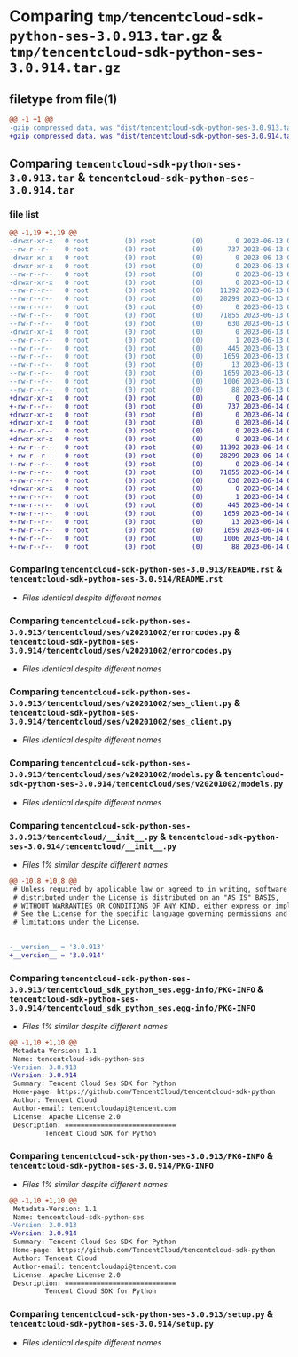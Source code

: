 # Comparing `tmp/tencentcloud-sdk-python-ses-3.0.913.tar.gz` & `tmp/tencentcloud-sdk-python-ses-3.0.914.tar.gz`

## filetype from file(1)

```diff
@@ -1 +1 @@
-gzip compressed data, was "dist/tencentcloud-sdk-python-ses-3.0.913.tar", last modified: Tue Jun 13 02:23:36 2023, max compression
+gzip compressed data, was "dist/tencentcloud-sdk-python-ses-3.0.914.tar", last modified: Wed Jun 14 00:32:46 2023, max compression
```

## Comparing `tencentcloud-sdk-python-ses-3.0.913.tar` & `tencentcloud-sdk-python-ses-3.0.914.tar`

### file list

```diff
@@ -1,19 +1,19 @@
-drwxr-xr-x   0 root         (0) root         (0)        0 2023-06-13 02:23:36.000000 tencentcloud-sdk-python-ses-3.0.913/
--rw-r--r--   0 root         (0) root         (0)      737 2023-06-13 02:23:36.000000 tencentcloud-sdk-python-ses-3.0.913/README.rst
-drwxr-xr-x   0 root         (0) root         (0)        0 2023-06-13 02:23:36.000000 tencentcloud-sdk-python-ses-3.0.913/tencentcloud/
-drwxr-xr-x   0 root         (0) root         (0)        0 2023-06-13 02:23:36.000000 tencentcloud-sdk-python-ses-3.0.913/tencentcloud/ses/
--rw-r--r--   0 root         (0) root         (0)        0 2023-06-13 02:23:36.000000 tencentcloud-sdk-python-ses-3.0.913/tencentcloud/ses/__init__.py
-drwxr-xr-x   0 root         (0) root         (0)        0 2023-06-13 02:23:36.000000 tencentcloud-sdk-python-ses-3.0.913/tencentcloud/ses/v20201002/
--rw-r--r--   0 root         (0) root         (0)    11392 2023-06-13 02:23:36.000000 tencentcloud-sdk-python-ses-3.0.913/tencentcloud/ses/v20201002/errorcodes.py
--rw-r--r--   0 root         (0) root         (0)    28299 2023-06-13 02:23:36.000000 tencentcloud-sdk-python-ses-3.0.913/tencentcloud/ses/v20201002/ses_client.py
--rw-r--r--   0 root         (0) root         (0)        0 2023-06-13 02:23:36.000000 tencentcloud-sdk-python-ses-3.0.913/tencentcloud/ses/v20201002/__init__.py
--rw-r--r--   0 root         (0) root         (0)    71855 2023-06-13 02:23:36.000000 tencentcloud-sdk-python-ses-3.0.913/tencentcloud/ses/v20201002/models.py
--rw-r--r--   0 root         (0) root         (0)      630 2023-06-13 02:23:36.000000 tencentcloud-sdk-python-ses-3.0.913/tencentcloud/__init__.py
-drwxr-xr-x   0 root         (0) root         (0)        0 2023-06-13 02:23:36.000000 tencentcloud-sdk-python-ses-3.0.913/tencentcloud_sdk_python_ses.egg-info/
--rw-r--r--   0 root         (0) root         (0)        1 2023-06-13 02:23:36.000000 tencentcloud-sdk-python-ses-3.0.913/tencentcloud_sdk_python_ses.egg-info/dependency_links.txt
--rw-r--r--   0 root         (0) root         (0)      445 2023-06-13 02:23:36.000000 tencentcloud-sdk-python-ses-3.0.913/tencentcloud_sdk_python_ses.egg-info/SOURCES.txt
--rw-r--r--   0 root         (0) root         (0)     1659 2023-06-13 02:23:36.000000 tencentcloud-sdk-python-ses-3.0.913/tencentcloud_sdk_python_ses.egg-info/PKG-INFO
--rw-r--r--   0 root         (0) root         (0)       13 2023-06-13 02:23:36.000000 tencentcloud-sdk-python-ses-3.0.913/tencentcloud_sdk_python_ses.egg-info/top_level.txt
--rw-r--r--   0 root         (0) root         (0)     1659 2023-06-13 02:23:36.000000 tencentcloud-sdk-python-ses-3.0.913/PKG-INFO
--rw-r--r--   0 root         (0) root         (0)     1006 2023-06-13 02:23:36.000000 tencentcloud-sdk-python-ses-3.0.913/setup.py
--rw-r--r--   0 root         (0) root         (0)       88 2023-06-13 02:23:36.000000 tencentcloud-sdk-python-ses-3.0.913/setup.cfg
+drwxr-xr-x   0 root         (0) root         (0)        0 2023-06-14 00:32:46.000000 tencentcloud-sdk-python-ses-3.0.914/
+-rw-r--r--   0 root         (0) root         (0)      737 2023-06-14 00:32:46.000000 tencentcloud-sdk-python-ses-3.0.914/README.rst
+drwxr-xr-x   0 root         (0) root         (0)        0 2023-06-14 00:32:46.000000 tencentcloud-sdk-python-ses-3.0.914/tencentcloud/
+drwxr-xr-x   0 root         (0) root         (0)        0 2023-06-14 00:32:46.000000 tencentcloud-sdk-python-ses-3.0.914/tencentcloud/ses/
+-rw-r--r--   0 root         (0) root         (0)        0 2023-06-14 00:32:46.000000 tencentcloud-sdk-python-ses-3.0.914/tencentcloud/ses/__init__.py
+drwxr-xr-x   0 root         (0) root         (0)        0 2023-06-14 00:32:46.000000 tencentcloud-sdk-python-ses-3.0.914/tencentcloud/ses/v20201002/
+-rw-r--r--   0 root         (0) root         (0)    11392 2023-06-14 00:32:46.000000 tencentcloud-sdk-python-ses-3.0.914/tencentcloud/ses/v20201002/errorcodes.py
+-rw-r--r--   0 root         (0) root         (0)    28299 2023-06-14 00:32:46.000000 tencentcloud-sdk-python-ses-3.0.914/tencentcloud/ses/v20201002/ses_client.py
+-rw-r--r--   0 root         (0) root         (0)        0 2023-06-14 00:32:46.000000 tencentcloud-sdk-python-ses-3.0.914/tencentcloud/ses/v20201002/__init__.py
+-rw-r--r--   0 root         (0) root         (0)    71855 2023-06-14 00:32:46.000000 tencentcloud-sdk-python-ses-3.0.914/tencentcloud/ses/v20201002/models.py
+-rw-r--r--   0 root         (0) root         (0)      630 2023-06-14 00:32:46.000000 tencentcloud-sdk-python-ses-3.0.914/tencentcloud/__init__.py
+drwxr-xr-x   0 root         (0) root         (0)        0 2023-06-14 00:32:46.000000 tencentcloud-sdk-python-ses-3.0.914/tencentcloud_sdk_python_ses.egg-info/
+-rw-r--r--   0 root         (0) root         (0)        1 2023-06-14 00:32:46.000000 tencentcloud-sdk-python-ses-3.0.914/tencentcloud_sdk_python_ses.egg-info/dependency_links.txt
+-rw-r--r--   0 root         (0) root         (0)      445 2023-06-14 00:32:46.000000 tencentcloud-sdk-python-ses-3.0.914/tencentcloud_sdk_python_ses.egg-info/SOURCES.txt
+-rw-r--r--   0 root         (0) root         (0)     1659 2023-06-14 00:32:46.000000 tencentcloud-sdk-python-ses-3.0.914/tencentcloud_sdk_python_ses.egg-info/PKG-INFO
+-rw-r--r--   0 root         (0) root         (0)       13 2023-06-14 00:32:46.000000 tencentcloud-sdk-python-ses-3.0.914/tencentcloud_sdk_python_ses.egg-info/top_level.txt
+-rw-r--r--   0 root         (0) root         (0)     1659 2023-06-14 00:32:46.000000 tencentcloud-sdk-python-ses-3.0.914/PKG-INFO
+-rw-r--r--   0 root         (0) root         (0)     1006 2023-06-14 00:32:46.000000 tencentcloud-sdk-python-ses-3.0.914/setup.py
+-rw-r--r--   0 root         (0) root         (0)       88 2023-06-14 00:32:46.000000 tencentcloud-sdk-python-ses-3.0.914/setup.cfg
```

### Comparing `tencentcloud-sdk-python-ses-3.0.913/README.rst` & `tencentcloud-sdk-python-ses-3.0.914/README.rst`

 * *Files identical despite different names*

### Comparing `tencentcloud-sdk-python-ses-3.0.913/tencentcloud/ses/v20201002/errorcodes.py` & `tencentcloud-sdk-python-ses-3.0.914/tencentcloud/ses/v20201002/errorcodes.py`

 * *Files identical despite different names*

### Comparing `tencentcloud-sdk-python-ses-3.0.913/tencentcloud/ses/v20201002/ses_client.py` & `tencentcloud-sdk-python-ses-3.0.914/tencentcloud/ses/v20201002/ses_client.py`

 * *Files identical despite different names*

### Comparing `tencentcloud-sdk-python-ses-3.0.913/tencentcloud/ses/v20201002/models.py` & `tencentcloud-sdk-python-ses-3.0.914/tencentcloud/ses/v20201002/models.py`

 * *Files identical despite different names*

### Comparing `tencentcloud-sdk-python-ses-3.0.913/tencentcloud/__init__.py` & `tencentcloud-sdk-python-ses-3.0.914/tencentcloud/__init__.py`

 * *Files 1% similar despite different names*

```diff
@@ -10,8 +10,8 @@
 # Unless required by applicable law or agreed to in writing, software
 # distributed under the License is distributed on an "AS IS" BASIS,
 # WITHOUT WARRANTIES OR CONDITIONS OF ANY KIND, either express or implied.
 # See the License for the specific language governing permissions and
 # limitations under the License.
 
 
-__version__ = '3.0.913'
+__version__ = '3.0.914'
```

### Comparing `tencentcloud-sdk-python-ses-3.0.913/tencentcloud_sdk_python_ses.egg-info/PKG-INFO` & `tencentcloud-sdk-python-ses-3.0.914/tencentcloud_sdk_python_ses.egg-info/PKG-INFO`

 * *Files 1% similar despite different names*

```diff
@@ -1,10 +1,10 @@
 Metadata-Version: 1.1
 Name: tencentcloud-sdk-python-ses
-Version: 3.0.913
+Version: 3.0.914
 Summary: Tencent Cloud Ses SDK for Python
 Home-page: https://github.com/TencentCloud/tencentcloud-sdk-python
 Author: Tencent Cloud
 Author-email: tencentcloudapi@tencent.com
 License: Apache License 2.0
 Description: ============================
         Tencent Cloud SDK for Python
```

### Comparing `tencentcloud-sdk-python-ses-3.0.913/PKG-INFO` & `tencentcloud-sdk-python-ses-3.0.914/PKG-INFO`

 * *Files 1% similar despite different names*

```diff
@@ -1,10 +1,10 @@
 Metadata-Version: 1.1
 Name: tencentcloud-sdk-python-ses
-Version: 3.0.913
+Version: 3.0.914
 Summary: Tencent Cloud Ses SDK for Python
 Home-page: https://github.com/TencentCloud/tencentcloud-sdk-python
 Author: Tencent Cloud
 Author-email: tencentcloudapi@tencent.com
 License: Apache License 2.0
 Description: ============================
         Tencent Cloud SDK for Python
```

### Comparing `tencentcloud-sdk-python-ses-3.0.913/setup.py` & `tencentcloud-sdk-python-ses-3.0.914/setup.py`

 * *Files identical despite different names*

